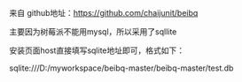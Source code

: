 来自 github地址：https://github.com/chaijunit/beibq

主要因为树莓派不能用mysql，所以采用了sqllite

安装页面host直接填写sqlite地址即可，格式如下：

sqlite:///D:/myworkspace/beibq-master/beibq-master/test.db